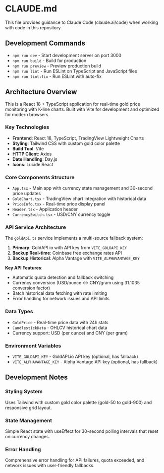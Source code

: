 # CLAUDE.md

This file provides guidance to Claude Code (claude.ai/code) when working with code in this repository.

## Development Commands

- `npm run dev` - Start development server on port 3000
- `npm run build` - Build for production 
- `npm run preview` - Preview production build
- `npm run lint` - Run ESLint on TypeScript and JavaScript files
- `npm run lint:fix` - Run ESLint with auto-fix

## Architecture Overview

This is a React 18 + TypeScript application for real-time gold price monitoring with K-line charts. Built with Vite for development and optimized for modern browsers.

### Key Technologies
- **Frontend**: React 18, TypeScript, TradingView Lightweight Charts
- **Styling**: Tailwind CSS with custom gold color palette
- **Build Tool**: Vite
- **HTTP Client**: Axios
- **Date Handling**: Day.js
- **Icons**: Lucide React

### Core Components Structure
- `App.tsx` - Main app with currency state management and 30-second price updates
- `GoldChart.tsx` - TradingView chart integration with historical data
- `PriceInfo.tsx` - Real-time price display panel
- `Header.tsx` - Application header
- `CurrencySwitch.tsx` - USD/CNY currency toggle

### API Service Architecture
The `goldApi.ts` service implements a multi-source fallback system:

1. **Primary**: GoldAPI.io with API key from `VITE_GOLDAPI_KEY`
2. **Backup Real-time**: Coinbase free exchange rates API
3. **Backup Historical**: Alpha Vantage with `VITE_ALPHAVANTAGE_KEY`

**Key API Features**:
- Automatic quota detection and fallback switching
- Currency conversion (USD/ounce ↔ CNY/gram using 31.1035 conversion factor)
- Batch historical data fetching with rate limiting
- Error handling for network issues and API limits

### Data Types
- `GoldPrice` - Real-time price data with 24h stats
- `CandlestickData` - OHLCV historical chart data
- Currency support: USD (per ounce) and CNY (per gram)

### Environment Variables
- `VITE_GOLDAPI_KEY` - GoldAPI.io API key (optional, has fallback)
- `VITE_ALPHAVANTAGE_KEY` - Alpha Vantage API key (optional, has fallback)

## Development Notes

### Styling System
Uses Tailwind with custom gold color palette (gold-50 to gold-900) and responsive grid layout.

### State Management
Simple React state with useEffect for 30-second polling intervals that reset on currency changes.

### Error Handling
Comprehensive error handling for API failures, quota exceeded, and network issues with user-friendly fallbacks.